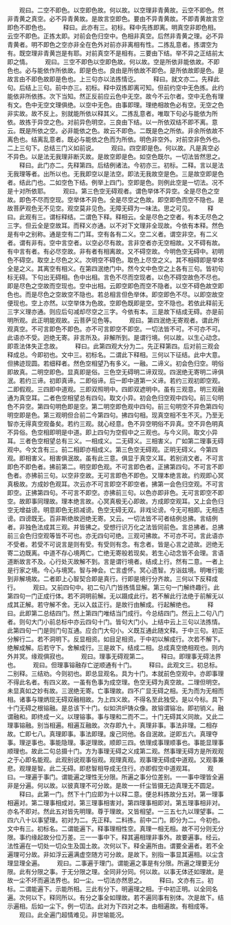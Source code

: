 <!-- { "loadSidebar": true } -->
　　观曰。二空不即色。以空即色故。何以故。以空理非青黄故。云空不即色。然非青黄之真空。必不异青黄故。是故言空即色。要由不异青黄故。不即青黄故言空即色不即色也。
　　释曰。此亦有三。初标。释中先拣即离。明真空非即色相。云空不即色。正拣太即。对前会色归空中。色相非真空。后然非青黄之理。必不异青黄者。明不即色之空亦非全在色外对前亦非离相有性。二拣乱意者。拣谓空为有。既空理非青黄岂是有耶。对前真空不是相有。三要由下结。举不异之正结前太即之情。
　　观曰。三空不即色以空即色故。何以故。空是所依非能依故。不即色也。必与能依作所依故。即是色也。良由是所依故不即色。是所依故即是色。是故言由不即色故即是色也。上三句亦以法拣情讫。
　　释曰。就文亦二。先释此句。后结上三句。前中亦三。初标。释中双拣即离可知。但前约空中无色拣。此约能依非所依拣。次下当知。然正反前应云色中无空。故今不云尔者。空中无色有理有文。色中无空文理俱绝。以空中无色。由事即理。理绝相故色必有空。无空之色非实故。故不反上。别就能所依以释其义。二拣乱意者。唯取下句必与能依为所依。故拣于异空之色。对前异色明空。三良由下结。以一所依双结不即不离。意云。既是所依之空。必非能依之色。故云不即色。二既是色之所依。非余所依故不离色也。结离乱意者。既必与能依之色而为所依。明色非空外。对前空非色外也。二上三句下。总结三门义如前说。
　　观曰。四空即是色。何以故。凡是真空必不异色。以是法无我理非断灭故。是故空即是色。如空色既尔。一切法皆然思之。
　　释曰。此门亦二。先释第四。后结例诸法。今初亦三。初标。二释。言以是法无我理等者。出所以也。无我即空以是法空。即法无我故空是色。三是故空即是色者。结此门也。二如空色下结。例举上四门。空即是色。则例此空是一切法。况不是十对所依耶。
　　观曰。第三色空无碍观者。谓色举体不异空。全是尽色之空故。即色不尽而空现。空举体不异色。全是尽空之色故。即空即色而空不隐也。是故菩萨观色无不见空。观空莫非见色。无障无碍为一味法。思之可见。
　　释曰。此观有三。谓标释结。二谓色下释。释相云。全是尽色之空者。有本无尽色之三字。但云全是空故耳。而释义亦通。以不对下文理非全现故。今依有本释。然色是有中之别称。通是空有二门耳。空有各有二义。空二义者。谓空非空。有二义者。谓有非有。空中言空者。以空必尽有故。言非空者亦无空相故。又不碍有故。有中言有者。有必尽空故。非有者有相离故。又不碍空故。今明色空无碍中。初明色不碍空。取空上尽色之义。次明空不碍色。取色上尽空之义。其不相碍即是举体全是之义。其离空有相义。在第四泯绝门中。然今文中色空之上各有三句。皆初句标无碍。下句出无碍相。色中出相。言色不尽而空现者。以色不碍空故色不尽也。即是尽色之空故而空现也。空中出相。云即空即色而空不隐者。以空不碍色故空即色也。而是尽色之空故空不隐也。若总相言但色举体。即空即色不尽。以即空故空便现也。空上亦然。以空举体为色故。空即色既即是空。空不隐也。若依此释前无三字义理亦通。则应后句减却尽空之三字。今依有本。三是故下结成无碍。亦是前明所观。此正明能观故。云菩萨见色等。
　　观曰。第四泯绝无寄观者。谓此所观真空。不可言即色不即色。亦不可言即空不即空。一切法皆不可。不可亦不可。此语亦不受。迥绝无寄。非言所及。非解所到。是谓行境。何以故。以生心动念。即乖法体失正念故。
　　释曰。此第四观大分为二。先正释第四。后对前三观会释成总。今即初也。文中三。初标名。二谓此下释相。三何以下征结。此中大意。但拂迹现圆。若细释者。然色空相望乃有多义。一融。二谛义。初会色归空。明俗即故真。二明空即色。显真即是俗。三色空无碍明二谛双现。四泯绝无寄明二谛俱泯。若约三谛。初即真谛。二即俗谛。后一即中道第一义谛。若约三观初即空观。二即假观。三四即中道观。三即双照明中。四即双遮明中。虽有三观意。明三观融通为真空耳。二者色空相望总有四句。取文小异。初会色归空观中四句。前三句明色不异空。第四句明色即是空。第二明空即色观中四句。前三句明空不异色第四句明空即是色。第三观明但合前二今第四句。拂四句相。现真空相不生不灭。乃至无智亦无得真空观备矣。若约三观。就心经意。色不异空明俗不异真。空不异色明真不异俗。色空相即明是中道。即上四句为空假中之三观也。与今义同。取文小异耳。三者色空相望总有三义。一相成义。二无碍义。三相害义。广如第二理事无碍观中。今文含有三。前二相即亦相成义。第三色空无碍观。正明无碍义。今第四观。即相害义。相害俱泯故。虽有此三意。俱显于真空义耳。若别消文者。不可言即色不即色者。拂前第二。明空即色观。不可言即色者。正拂第四句。不可言不即色者。亦拂前三句。以空非空故。无可言即色不即色。又理本绝言故。约观即心冥真极故。方成妙色观耳。次云亦不可言即空不即空者。拂第一会色归空观。不可言即空。正拂第四句。不可言不即空。亦拂前三句。以色亦即非色。无可言即空不即空。故即事同理故。理本绝言故。心冥真极无心即故。方成即空观耳。又上会色归空无增益谤。明意即色无损减谤。色空无碍无双。非戏论谤。今无可相即。无相违谤。四谤既无。百非斯绝故迥绝无寄。又云。一切法皆不可者结例总拂。言结例者。非独色法成其三观。并皆拂之。受想行识万化之法皆同前色。言总拂者。总拂前三会色归空观等皆不可也。亦无四句可绝。三观可拂故。不可亦不可。言此语亦不受者。若受不可说言是则有受。有受则有念。有念者。皆是心言之迹故。迥绝无寄二边既离。中道不存心境两亡。亡绝无寄般若现矣。若生心动念皆不会理。言语道断故言不及。心行处灭故解不到。言是谓行境者。结成上行。然有二意。一者上是行家之境。今心与境冥。智与神会。亡言虚怀。冥心遗智。方诣兹境。明唯行能到非解境故。二者即上心智契合即是真行。行即是境行分齐故。三何以下反释成行。
　　观曰。又前四句中。初二句八门皆拣情显解。第三句一门解终趣行。此第四句一门正成行体。若不洞明前解。无以蹑成此行。若不解此行法绝于前解无以成其正解。若守解不舍。无以入兹正行。是故行由解成。行起解绝也。
　　释曰。此即第二总结四门。然上第四门唯结当门成行。今总结四门。然云上二句八门者。则句大门小前总标中亦云四句十门。皆句大门小。上结中云上三句以法拣情。此第四句一门是则门句互通。应合门大句小。义既互通此随文释。于中三句。初正分解行二。若不洞明下。反显相资。如目足相资。于中初以解成行。次若不解下。绝解成解。后若守下。舍解成行。三是故下。结成二相。总成真空绝相观也。则内外并冥。缘观俱寂也。
　　观曰。理事无碍观第二。
　　释曰。即理事无碍法界也。
　　观曰。但理事镕融存亡逆顺通有十门。
　　释曰。此观文三。初总标。二别释。三结劝。今则初也。即总显观名。具为十门。本就前色空观中。亦即事理不得此名者。有四义故。一虽有色事为成空理。色空无碍为真空故。二理但明空。未显真如之妙有故。三泯绝无寄。亡事理故。四不广显无碍之相。无为而为无相而相。诸事与理炳现无碍双融相故。为上四义故。不得名至此独受。是以今标。具下十门无碍之根镕融。是总该下十门。似如洪炉铸众像。故镕谓镕冶。即初销义。融谓融和。即终成一义。以理镕事。事与理和二而不二。十门无碍其义同故。又此二理事镕融。别当相遍。相遍互融故。次存即九十。真理非事。事法非理。二相存故。亡即七八。真理即事。事法即理。废己同他。各自泯故。逆即五六。真理夺事。理逆事也。事能隐理。事逆理故。顺即三四。依理成事理顺事也。事能显理事顺理也。故此二句总摄十门。方为事理无碍之义成第二观。然事理无碍方是所观观之于心即名能观。此观别说观事俗观。观理真观。观事理无碍成中道观。又观事兼悲。观理是智。此二无碍。即悲智相导成无住行。亦即假空中道观耳。
　　观曰。一理遍于事门。谓能遍之理性无分限。所遍之事分位差别。一一事中理皆全遍非是分遍。何以故。以彼真理不可分故。是故一一纤尘皆摄无边真理无不圆足。
　　释曰。此第一门。然下十门应即为十以释二意。便总料拣故分五对。第一理事相遍对。第二理事相成对。第三理事相害对。第四理事相即对。第五理事相非对。亦名不即对。然此五对皆先明理。尊于理故。又皆相望。一三五七九以理望事。二四六八十以事望理。初对为二。先正释。二料拣。前中二门。即分为二。今初也。文中有三。初标名。二谓能遍下。释事理相性空。真理一相无相。故不可分则无分限。事约缘起故分位万差。三一一事中下。释其遍相理非事外。故要遍事。经云。法性遍在一切处一切众生及国土故。次何以下。释全遍所由。谓要全遍者。若不全遍理可分故。非如浮云遍满虚空随方可分故。是故下。别指一事显其遍相。以尘含理显理全遍。
　　观曰。二事遍于理门。谓能遍之事是有分限。所遍之理要无分限。此有分限之事。于无分限之理。全同非分同。何以故。以事无体还如理故。是故一尘不坏而遍法界也。如一尘。一切法亦然思之。
　　释曰。文亦有三。初标。二谓能遍下。示能所相。三此有分下。明遍理之相。于中初正明。以全同名遍。次何以下。释同所以。有分之事全如理故。若不遍同事有别体。次是故下。结示遍相。后如一尘下。例一切法。此对为下四对之本。由相遍故。有相成等。
　　观曰。此全遍门超情难见。非世喻能况。
